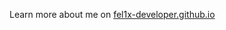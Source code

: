 Learn more about me on [fel1x-developer.github.io]([fel1x-developer.github.io])

<!---
fel1x-developer/fel1x-developer is a ✨ special ✨ repository because its `README.md` (this file) appears on your GitHub profile.
You can click the Preview link to take a look at your changes.
--->
